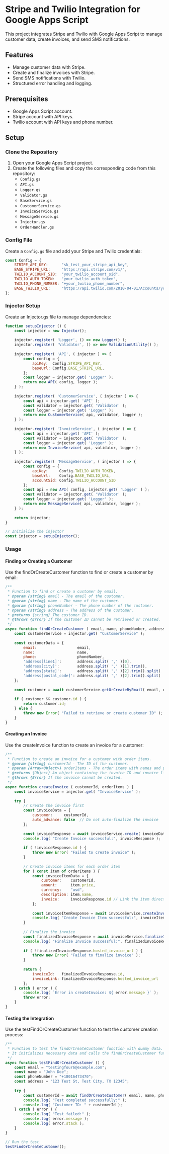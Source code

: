 # Stripe and Twilio Integration for Google Apps Script

This project integrates Stripe and Twilio with Google Apps Script to manage customer data, create invoices, and send SMS
notifications.

## Features

- Manage customer data with Stripe.
- Create and finalize invoices with Stripe.
- Send SMS notifications with Twilio.
- Structured error handling and logging.

## Prerequisites

- Google Apps Script account.
- Stripe account with API keys.
- Twilio account with API keys and phone number.

## Setup

### Clone the Repository

1. Open your Google Apps Script project.
2. Create the following files and copy the corresponding code from this repository:
    - `Config.gs`
    - `API.gs`
    - `Logger.gs`
    - `Validator.gs`
    - `BaseService.gs`
    - `CustomerService.gs`
    - `InvoiceService.gs`
    - `MessageService.gs`
    - `Injector.gs`
    - `OrderHandler.gs`

### Config File

Create a `Config.gs` file and add your Stripe and Twilio credentials:

```javascript
const Config = {
	STRIPE_API_KEY:      "sk_test_your_stripe_api_key",
	BASE_STRIPE_URL:     "https://api.stripe.com/v1/",
	TWILIO_ACCOUNT_SID:  "your_twilio_account_sid",
	TWILIO_AUTH_TOKEN:   "your_twilio_auth_token",
	TWILIO_PHONE_NUMBER: "+your_twilio_phone_number",
	BASE_TWILIO_URL:     "https://api.twilio.com/2010-04-01/Accounts/your_twilio_account_sid"
};
```

### Injector Setup

Create an Injector.gs file to manage dependencies:

```javascript
function setupInjector () {
	const injector = new Injector();
	
	injector.register( 'Logger', () => new Logger() );
	injector.register( 'Validator', () => new ValidationUtility() );
	
	injector.register( 'API', ( injector ) => {
		const config = {
			apiKey:  Config.STRIPE_API_KEY,
			baseUrl: Config.BASE_STRIPE_URL,
		};
		const logger = injector.get( 'Logger' );
		return new API( config, logger );
	} );
	
	injector.register( 'CustomerService', ( injector ) => {
		const api = injector.get( 'API' );
		const validator = injector.get( 'Validator' );
		const logger = injector.get( 'Logger' );
		return new CustomerService( api, validator, logger );
	} );
	
	injector.register( 'InvoiceService', ( injector ) => {
		const api = injector.get( 'API' );
		const validator = injector.get( 'Validator' );
		const logger = injector.get( 'Logger' );
		return new InvoiceService( api, validator, logger );
	} );
	
	injector.register( 'MessageService', ( injector ) => {
		const config = {
			apiKey:     Config.TWILIO_AUTH_TOKEN,
			baseUrl:    Config.BASE_TWILIO_URL,
			accountSid: Config.TWILIO_ACCOUNT_SID
		};
		const api = new API( config, injector.get( 'Logger' ) );
		const validator = injector.get( 'Validator' );
		const logger = injector.get( 'Logger' );
		return new MessageService( api, validator, logger );
	} );
	
	return injector;
}

// Initialize the injector
const injector = setupInjector();

```

### Usage

#### Finding or Creating a Customer

Use the findOrCreateCustomer function to find or create a customer by email:

```javascript
/**
 * Function to find or create a customer by email.
 * @param {string} email - The email of the customer.
 * @param {string} name - The name of the customer.
 * @param {string} phoneNumber - The phone number of the customer.
 * @param {string} address - The address of the customer.
 * @returns {string} The customer ID.
 * @throws {Error} If the customer ID cannot be retrieved or created.
 */
async function findOrCreateCustomer ( email, name, phoneNumber, address ) {
	const customerService = injector.get( "CustomerService" );
	
	const customerData = {
		email:                  email,
		name:                   name,
		phone:                  phoneNumber,
		'address[line1]':       address.split( ',' )[0],
		'address[city]':        address.split( ',' )[1].trim(),
		'address[state]':       address.split( ',' )[2].trim().split( ' ' )[0],
		'address[postal_code]': address.split( ',' )[2].trim().split( ' ' )[1]
	};
	
	const customer = await customerService.getOrCreateByEmail( email, customerData );
	
	if ( customer && customer.id ) {
		return customer.id;
	} else {
		throw new Error( "Failed to retrieve or create customer ID" );
	}
}

```

#### Creating an Invoice

Use the createInvoice function to create an invoice for a customer:

```javascript
/**
 * Function to create an invoice for a customer with order items.
 * @param {string} customerId - The ID of the customer.
 * @param {Array<Object>} orderItems - The order items with names and prices.
 * @returns {Object} An object containing the invoice ID and invoice link.
 * @throws {Error} If the invoice cannot be created.
 */
async function createInvoice ( customerId, orderItems ) {
	const invoiceService = injector.get( "InvoiceService" );
	
	try {
		// Create the invoice first
		const invoiceData = {
			customer:     customerId,
			auto_advance: false  // Do not auto-finalize the invoice
		};
		
		const invoiceResponse = await invoiceService.create( invoiceData );
		console.log( "Create Invoice successful:", invoiceResponse );
		
		if ( !invoiceResponse.id ) {
			throw new Error( "Failed to create invoice" );
		}
		
		// Create invoice items for each order item
		for ( const item of orderItems ) {
			const invoiceItemData = {
				customer:    customerId,
				amount:      item.price,
				currency:    "usd",
				description: item.name,
				invoice:     invoiceResponse.id // Link the item directly to the invoice
			};
			
			const invoiceItemResponse = await invoiceService.createInvoiceItem( invoiceItemData );
			console.log( "Create Invoice Item successful:", invoiceItemResponse );
		}
		
		// Finalize the invoice
		const finalizedInvoiceResponse = await invoiceService.finalizeInvoice( invoiceResponse.id );
		console.log( "Finalize Invoice successful:", finalizedInvoiceResponse );
		
		if ( !finalizedInvoiceResponse.hosted_invoice_url ) {
			throw new Error( "Failed to finalize invoice" );
		}
		
		return {
			invoiceId:   finalizedInvoiceResponse.id,
			invoiceLink: finalizedInvoiceResponse.hosted_invoice_url
		};
	} catch ( error ) {
		console.log( `Error in createInvoice: ${ error.message }` );
		throw error;
	}
}

```

#### Testing the Integration

Use the testFindOrCreateCustomer function to test the customer creation process:

```javascript
/**
 * Function to test the findOrCreateCustomer function with dummy data.
 * It initializes necessary data and calls the findOrCreateCustomer function.
 */
async function testFindOrCreateCustomer () {
	const email = "testingfour6@example.com";
	const name = "John Doe";
	const phoneNumber = "+18016473470";
	const address = "123 Test St, Test City, TX 12345";
	
	try {
		const customerId = await findOrCreateCustomer( email, name, phoneNumber, address );
		console.log( "Test completed successfully:" );
		console.log( "Customer ID: " + customerId );
	} catch ( error ) {
		console.log( "Test failed:" );
		console.log( error.message );
		console.log( error.stack );
	}
}

// Run the test
testFindOrCreateCustomer();

```

